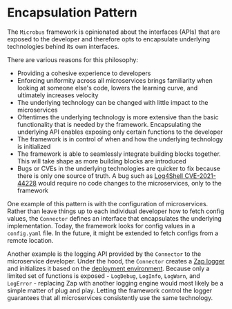 # Encapsulation Pattern

The `Microbus` framework is opinionated about the interfaces (APIs) that are exposed to the developer and therefore opts to encapsulate underlying technologies behind its own interfaces.

There are various reasons for this philosophy:

* Providing a cohesive experience to developers
* Enforcing uniformity across all microservices brings familiarity when looking at someone else's code, lowers the learning curve, and ultimately increases velocity
* The underlying technology can be changed with little impact to the microservices
* Oftentimes the underlying technology is more extensive than the basic functionality that is needed by the framework. Encapsulating the underlying API enables exposing only certain functions to the developer
* The framework is in control of when and how the underlying technology is initialized
* The framework is able to seamlessly integrate building blocks together. This will take shape as more building blocks are introduced
* Bugs or CVEs in the underlying technologies are quicker to fix because there is only one source of truth. A bug such as [Log4Shell CVE-2021-44228](https://logging.apache.org/log4j/2.x/security.html) would require no code changes to the microservices, only to the framework

One example of this pattern is with the configuration of microservices. Rather than leave things up to each individual developer how to fetch config values, the `Connector` defines an interface that encapsulates the underlying implementation. Today, the framework looks for config values in a `config.yaml` file. In the future, it might be extended to fetch configs from a remote location.

Another example is the logging API provided by the `Connector` to the microservice developer. Under the hood, the `Connector` creates a [Zap logger](https://pkg.go.dev/go.uber.org/zap) and initializes it based on the [deployment environment](../tech/deployments.md). Because only a limited set of functions is exposed - `LogDebug`, `LogInfo`, `LogWarn`, and `LogError` - replacing Zap with another logging engine would most likely be a simple matter of plug and play. Letting the framework control the logger guarantees that all microservices consistently use the same technology.
